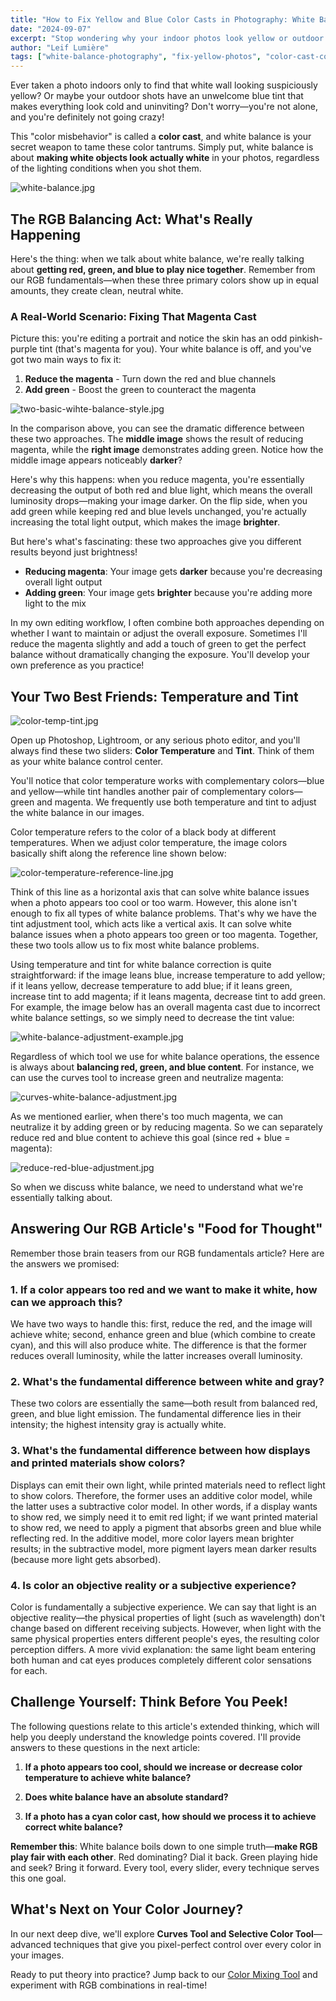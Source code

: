 ```yaml
---
title: "How to Fix Yellow and Blue Color Casts in Photography: White Balance Guide 2025"
date: "2024-09-07"
excerpt: "Stop wondering why your indoor photos look yellow or outdoor shots turn blue. Learn to fix color casts with proper white balance techniques and tools."
author: "Leif Lumière"
tags: ["white-balance-photography", "fix-yellow-photos", "color-cast-correction", "photography-tips-2025", "indoor-photography-guide"]
---
```


Ever taken a photo indoors only to find that white wall looking suspiciously yellow? Or maybe your outdoor shots have an unwelcome blue tint that makes everything look cold and uninviting? Don't worry—you're not alone, and you're definitely not going crazy! 

This "color misbehavior" is called a **color cast**, and white balance is your secret weapon to tame these color tantrums. Simply put, white balance is about **making white objects look actually white** in your photos, regardless of the lighting conditions when you shot them.

![white-balance.jpg](/assets/white-balance.jpg)


## The RGB Balancing Act: What's Really Happening

Here's the thing: when we talk about white balance, we're really talking about **getting red, green, and blue to play nice together**. Remember from our RGB fundamentals—when these three primary colors show up in equal amounts, they create clean, neutral white.

### A Real-World Scenario: Fixing That Magenta Cast

Picture this: you're editing a portrait and notice the skin has an odd pinkish-purple tint (that's magenta for you). Your white balance is off, and you've got two main ways to fix it:

1. **Reduce the magenta** - Turn down the red and blue channels
2. **Add green** - Boost the green to counteract the magenta

![two-basic-wihte-balance-style.jpg](/assets/two-basic-wihte-balance-style.jpg)

In the comparison above, you can see the dramatic difference between these two approaches. The **middle image** shows the result of reducing magenta, while the **right image** demonstrates adding green. Notice how the middle image appears noticeably **darker**? 

Here's why this happens: when you reduce magenta, you're essentially decreasing the output of both red and blue light, which means the overall luminosity drops—making your image darker. On the flip side, when you add green while keeping red and blue levels unchanged, you're actually increasing the total light output, which makes the image **brighter**.

But here's what's fascinating: these two approaches give you different results beyond just brightness!

- **Reducing magenta**: Your image gets **darker** because you're decreasing overall light output
- **Adding green**: Your image gets **brighter** because you're adding more light to the mix

In my own editing workflow, I often combine both approaches depending on whether I want to maintain or adjust the overall exposure. Sometimes I'll reduce the magenta slightly and add a touch of green to get the perfect balance without dramatically changing the exposure. You'll develop your own preference as you practice!

## Your Two Best Friends: Temperature and Tint

![color-temp-tint.jpg](/assets/color-temp-tint.png)

Open up Photoshop, Lightroom, or any serious photo editor, and you'll always find these two sliders: **Color Temperature** and **Tint**. Think of them as your white balance control center.

You'll notice that color temperature works with complementary colors—blue and yellow—while tint handles another pair of complementary colors—green and magenta. We frequently use both temperature and tint to adjust the white balance in our images.

Color temperature refers to the color of a black body at different temperatures. When we adjust color temperature, the image colors basically shift along the reference line shown below:

![color-temperature-reference-line.jpg](/assets/color-temperature-reference-line.jpg)

Think of this line as a horizontal axis that can solve white balance issues when a photo appears too cool or too warm. However, this alone isn't enough to fix all types of white balance problems. That's why we have the tint adjustment tool, which acts like a vertical axis. It can solve white balance issues when a photo appears too green or too magenta. Together, these two tools allow us to fix most white balance problems.

Using temperature and tint for white balance correction is quite straightforward: if the image leans blue, increase temperature to add yellow; if it leans yellow, decrease temperature to add blue; if it leans green, increase tint to add magenta; if it leans magenta, decrease tint to add green. For example, the image below has an overall magenta cast due to incorrect white balance settings, so we simply need to decrease the tint value:

![white-balance-adjustment-example.jpg](/assets/white-balance-adjustment-example.png)

Regardless of which tool we use for white balance operations, the essence is always about **balancing red, green, and blue content**. For instance, we can use the curves tool to increase green and neutralize magenta:

![curves-white-balance-adjustment.jpg](/assets/curves-white-balance-adjustment.png)

As we mentioned earlier, when there's too much magenta, we can neutralize it by adding green or by reducing magenta. So we can separately reduce red and blue content to achieve this goal (since red + blue = magenta):

![reduce-red-blue-adjustment.jpg](/assets/reduce-red-blue-adjustment.png)


So when we discuss white balance, we need to understand what we're essentially talking about.

## Answering Our RGB Article's "Food for Thought"

Remember those brain teasers from our RGB fundamentals article? Here are the answers we promised:

### 1. If a color appears too red and we want to make it white, how can we approach this?

We have two ways to handle this: first, reduce the red, and the image will achieve white; second, enhance green and blue (which combine to create cyan), and this will also produce white. The difference is that the former reduces overall luminosity, while the latter increases overall luminosity.

### 2. What's the fundamental difference between white and gray?

These two colors are essentially the same—both result from balanced red, green, and blue light emission. The fundamental difference lies in their intensity; the highest intensity gray is actually white.

### 3. What's the fundamental difference between how displays and printed materials show colors?

Displays can emit their own light, while printed materials need to reflect light to show colors. Therefore, the former uses an additive color model, while the latter uses a subtractive color model. In other words, if a display wants to show red, we simply need it to emit red light; if we want printed material to show red, we need to apply a pigment that absorbs green and blue while reflecting red. In the additive model, more color layers mean brighter results; in the subtractive model, more pigment layers mean darker results (because more light gets absorbed).

### 4. Is color an objective reality or a subjective experience?

Color is fundamentally a subjective experience. We can say that light is an objective reality—the physical properties of light (such as wavelength) don't change based on different receiving subjects. However, when light with the same physical properties enters different people's eyes, the resulting color perception differs. A more vivid explanation: the same light beam entering both human and cat eyes produces completely different color sensations for each.

## Challenge Yourself: Think Before You Peek!

The following questions relate to this article's extended thinking, which will help you deeply understand the knowledge points covered. I'll provide answers to these questions in the next article:

1. **If a photo appears too cool, should we increase or decrease color temperature to achieve white balance?**

2. **Does white balance have an absolute standard?**

3. **If a photo has a cyan color cast, how should we process it to achieve correct white balance?**


**Remember this**: White balance boils down to one simple truth—**make RGB play fair with each other**. Red dominating? Dial it back. Green playing hide and seek? Bring it forward. Every tool, every slider, every technique serves this one goal.

## What's Next on Your Color Journey?

In our next deep dive, we'll explore **Curves Tool and Selective Color Tool**—advanced techniques that give you pixel-perfect control over every color in your images.

Ready to put theory into practice? Jump back to our [Color Mixing Tool](/) and experiment with RGB combinations in real-time!